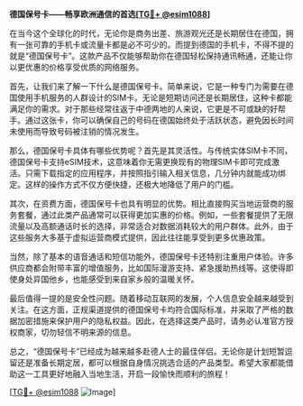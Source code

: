 **德国保号卡——畅享欧洲通信的首选[[TG💪+ @esim1088](https://t.me/s/esim1088)]**

在当今这个全球化的时代，无论你是商务出差、旅游观光还是长期居住在德国，拥有一张可靠的手机卡或流量卡都是必不可少的。而提到德国的手机卡，不得不提的就是“德国保号卡”。这款产品不仅能够帮助你在德国轻松保持通讯畅通，还能让你以更优惠的价格享受优质的网络服务。

首先，让我们来了解一下什么是德国保号卡。简单来说，它是一种专门为需要在德国使用手机服务的人群设计的SIM卡。无论是短期访问还是长期居住，这种卡都能满足你的需求。对于那些经常往返于中德两地的人来说，它更是不可或缺的好帮手。通过这张卡，你可以确保自己的号码在德国始终处于活跃状态，避免因长时间未使用而导致号码被注销的情况发生。

那么，德国保号卡具体有哪些优势呢？首先是其灵活性。与传统实体SIM卡不同，德国保号卡支持eSIM技术，这意味着你无需更换现有的物理SIM卡即可完成激活。只需下载指定的应用程序，并按照指引输入相关信息，几分钟内就能成功绑定。这样的操作方式不仅方便快捷，还极大地降低了用户的门槛。

其次，在资费方面，德国保号卡也具有明显的优势。相比直接购买当地运营商的服务套餐，通过此类产品通常可以获得更加实惠的价格。例如，一些套餐提供了无限流量以及高额通话时长的选择，非常适合对数据消耗较大的用户群体。此外，由于这些服务大多基于虚拟运营商模式提供，因此往往能享受到更多优惠政策。

当然，除了基本的语音通话和短信功能外，德国保号卡还特别注重用户体验。许多供应商都会附带丰富的增值服务，比如国际漫游支持、紧急援助热线等。这使得即使身处异国他乡，也能感受到来自家乡般的温暖关怀。

最后值得一提的是安全性问题。随着移动互联网的发展，个人信息安全越来越受到关注。在这方面，正规渠道提供的德国保号卡均符合国际标准，并采取了严格的数据加密措施来保护用户的隐私权益。因此，在选择这类产品时，请务必认准官方授权商家，切勿轻信不明来源的信息。

总之，“德国保号卡”已经成为越来越多赴德人士的最佳伴侣。无论你是计划短暂逗留还是准备长期定居，都可以根据自身情况挑选合适的产品类型。希望大家都能借助这一工具更好地融入当地生活，开启一段愉快而顺利的旅程！

[[TG💪+ @esim1088](https://t.me/s/esim1088) ![Image](https://i.postimg.cc/4NQfJmqS/Snipaste-2025-05-13-00-14-12.png)]